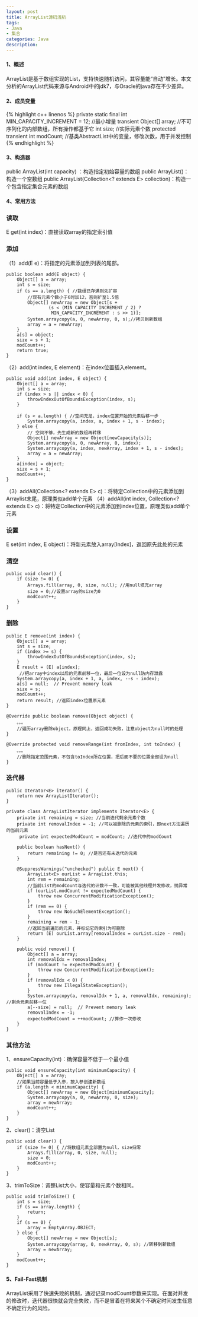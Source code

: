 ```yaml
---
layout: post
title: ArrayList源码浅析
tags:
- Java
- 集合
categories: Java
description: 
---
```

#### 1、概述
ArrayList是基于数组实现的List，支持快速随机访问，其容量能“自动”增长。本文分析的ArrayList代码来源与Android中的jdk7，与Oracle的java存在不少差异。

#### 2、成员变量
{% highlight c++ linenos %}
    private static final int MIN_CAPACITY_INCREMENT = 12; //最小增量
    transient Object[] array; //不可序列化的内部数组，所有操作都基于它
    int size; //实际元素个数
    protected transient int modCount; //基类AbstractList中的变量，修改次数，用于并发控制
{% endhighlight %}

#### 3、构造器
public ArrayList(int capacity) ：构造指定初始容量的数组
public ArrayList()：构造一个空数组
public ArrayList(Collection<? extends E> collection)：构造一个包含指定集合元素的数组

#### 4、常用方法

### 读取
E get(int index)：直接读取array的指定索引值

### 添加
（1）add(E e)：将指定的元素添加到列表的尾部。

    public boolean add(E object) {
        Object[] a = array;
        int s = size;
        if (s == a.length) { //数组已存满则先扩容
            //现有元素个数小于6时加12，否则扩至1.5倍
            Object[] newArray = new Object[s +
                    (s < (MIN_CAPACITY_INCREMENT / 2) ?
                     MIN_CAPACITY_INCREMENT : s >> 1)];
            System.arraycopy(a, 0, newArray, 0, s);//拷贝到新数组
            array = a = newArray;
        }
        a[s] = object;
        size = s + 1;
        modCount++; 
        return true;
    }
（2）add(int index, E element)：在index位置插入element。

    public void add(int index, E object) {
        Object[] a = array;
        int s = size;
        if (index > s || index < 0) {
            throwIndexOutOfBoundsException(index, s);
        }

        if (s < a.length) { //空间充足，index位置开始的元素后移一步
            System.arraycopy(a, index, a, index + 1, s - index);
        } else {
            // 空间不够，先生成新的数组再转移
            Object[] newArray = new Object[newCapacity(s)];
            System.arraycopy(a, 0, newArray, 0, index);
            System.arraycopy(a, index, newArray, index + 1, s - index);
            array = a = newArray;
        }
        a[index] = object;
        size = s + 1;
        modCount++;
    }
（3）addAll(Collection<? extends E> c)：将特定Collection中的元素添加到Arraylist末尾，原理类似add单个元素
（4）addAll(int index, Collection<? extends E> c)：将特定Collection中的元素添加到index位置，原理类似add单个元素



### 设置
E set(int index, E object)：将新元素放入array[Index]，返回原先此处的元素

### 清空

    public void clear() {
        if (size != 0) {
            Arrays.fill(array, 0, size, null); //用null填充array
            size = 0;//设置array的size为0
            modCount++;
        }
    }

### 删除

    public E remove(int index) {
        Object[] a = array;
        int s = size;
        if (index >= s) {
            throwIndexOutOfBoundsException(index, s);
        }
        E result = (E) a[index];
         //把array中index以后的元素前移一位，最后一位设为null防内存泄露
        System.arraycopy(a, index + 1, a, index, --s - index);
        a[s] = null;  // Prevent memory leak
        size = s;
        modCount++;
        return result; //返回index位置原元素
    }

    @Override public boolean remove(Object object) {
        。。。
        //遍历array删除object，原理同上，返回成功失败，注意object为null时的处理
    }

    @Override protected void removeRange(int fromIndex, int toIndex) {
        。。。
        //删除指定范围元素，不包含toIndex所在位置，把后面不要的位置全部设为null
    }
### 迭代器
    public Iterator<E> iterator() {
        return new ArrayListIterator();
    }

    private class ArrayListIterator implements Iterator<E> {
        private int remaining = size; //当前迭代剩余元素个数
        private int removalIndex = -1; //可以被删除的元素的索引，即next方法遍历的当前元素
         private int expectedModCount = modCount; //迭代中的modCount

        public boolean hasNext() {
            return remaining != 0; //是否还有未迭代的元素
        }

        @SuppressWarnings("unchecked") public E next() {
            ArrayList<E> ourList = ArrayList.this;
            int rem = remaining;
            //当前List的modCount与迭代的计数不一致，可能被其他线程并发修改，抛异常
            if (ourList.modCount != expectedModCount) { 
                throw new ConcurrentModificationException();
            }
            if (rem == 0) { 
                throw new NoSuchElementException();
            }
            remaining = rem - 1;
            //返回当前遍历的元素，并标记它的索引为可删除
            return (E) ourList.array[removalIndex = ourList.size - rem];
        }

        public void remove() {
            Object[] a = array;
            int removalIdx = removalIndex;
            if (modCount != expectedModCount) {
                throw new ConcurrentModificationException();
            }
            if (removalIdx < 0) {
                throw new IllegalStateException();
            }
            System.arraycopy(a, removalIdx + 1, a, removalIdx, remaining); //剩余元素前移一位
            a[--size] = null;  // Prevent memory leak
            removalIndex = -1;
            expectedModCount = ++modCount; //算作一次修改
        }
    }
### 其他方法
1、ensureCapacity(int)：确保容量不低于一个最小值

    public void ensureCapacity(int minimumCapacity) {
        Object[] a = array;
        //如果当前容量低于入参，按入参创建新数组
        if (a.length < minimumCapacity) {
            Object[] newArray = new Object[minimumCapacity];
            System.arraycopy(a, 0, newArray, 0, size);
            array = newArray;
            modCount++;
        }
    }
2、clear()：清空List

    public void clear() {
        if (size != 0) { //将数组元素全部置为null，size归零
            Arrays.fill(array, 0, size, null); 
            size = 0;
            modCount++;
        }
    }
3、trimToSize：调整List大小，使容量和元素个数相同。

    public void trimToSize() {
        int s = size;
        if (s == array.length) {
            return;
        }
        if (s == 0) {
            array = EmptyArray.OBJECT;
        } else {
            Object[] newArray = new Object[s];
            System.arraycopy(array, 0, newArray, 0, s); //转移到新数组
            array = newArray;
        }
        modCount++;
    }

#### 5、Fail-Fast机制
ArrayList采用了快速失败的机制，通过记录modCount参数来实现。在面对并发的修改时，迭代器很快就会完全失败，而不是冒着在将来某个不确定时间发生任意不确定行为的风险。